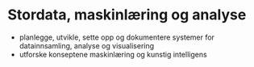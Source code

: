 # Stordata, maskinlæring og analyse

- planlegge, utvikle, sette opp og dokumentere systemer for datainnsamling, analyse og visualisering
- utforske konseptene maskinlæring og kunstig intelligens
